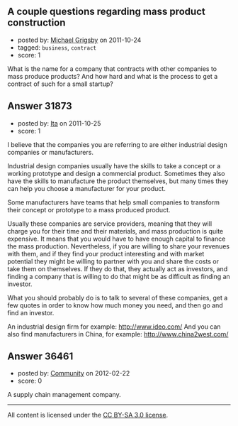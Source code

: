## A couple questions regarding mass product construction

- posted by: [Michael Grigsby](https://stackexchange.com/users/-1/13988-michael-grigsby) on 2011-10-24
- tagged: `business`, `contract`
- score: 1

What is the name for a company that contracts with other companies to mass produce products? And how hard and what is the process to get a contract of such for a small startup?


## Answer 31873

- posted by: [Ita](https://stackexchange.com/users/-1/13938-ita) on 2011-10-25
- score: 1

<p>I believe that the companies you are referring to are either industrial design companies or manufacturers.</p>

<p>Industrial design companies usually have the skills to take a concept or a working prototype and design a commercial product. Sometimes they also have the skills to manufacture the product themselves, but many times they can help you choose a manufacturer for your product.</p>

<p>Some manufacturers have teams that help small companies to transform their concept or prototype to a mass produced product.</p>

<p>Usually these companies are service providers, meaning that they will charge you for their time and their materials, and mass production is quite expensive. It means that you would have to have enough capital to finance the mass production. Nevertheless, if you are willing to share your revenues with them, and if they find your product interesting and with market potential they might be willing to partner with you and share the costs or take them on themselves. If they do that, they actually act as investors, and finding a company that is willing to do that might be as difficult as finding an investor.</p>

<p>What you should probably do is to talk to several of these companies, get a few quotes in order to know how much money you need, and then go and find an investor.</p>

<p>An industrial design firm for example: <a href="http://www.ideo.com/" rel="nofollow">http://www.ideo.com/</a>
And you can also find manufacturers in China, for example: <a href="http://www.china2west.com/" rel="nofollow">http://www.china2west.com/</a></p>



## Answer 36461

- posted by: [Community](https://stackexchange.com/users/-1/-1-community) on 2012-02-22
- score: 0

A supply chain management company.



---

All content is licensed under the [CC BY-SA 3.0 license](https://creativecommons.org/licenses/by-sa/3.0/).

